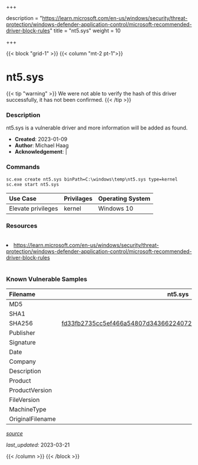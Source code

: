 +++

description = "https://learn.microsoft.com/en-us/windows/security/threat-protection/windows-defender-application-control/microsoft-recommended-driver-block-rules"
title = "nt5.sys"
weight = 10

+++


{{< block "grid-1" >}}
{{< column "mt-2 pt-1">}}


# nt5.sys 


{{< tip "warning" >}}
We were not able to verify the hash of this driver successfully, it has not been confirmed.
{{< /tip >}}


### Description

nt5.sys is a vulnerable driver and more information will be added as found.

- **Created**: 2023-01-09
- **Author**: Michael Haag
- **Acknowledgement**:  | [](https://twitter.com/)

### Commands

```
sc.exe create nt5.sys binPath=C:\windows\temp\nt5.sys type=kernel
sc.exe start nt5.sys
```

| Use Case | Privilages | Operating System | 
|:---- | ---- | ---- |
| Elevate privileges | kernel | Windows 10 |

### Resources
<br>
<li><a href=" https://learn.microsoft.com/en-us/windows/security/threat-protection/windows-defender-application-control/microsoft-recommended-driver-block-rules"> https://learn.microsoft.com/en-us/windows/security/threat-protection/windows-defender-application-control/microsoft-recommended-driver-block-rules</a></li>
<br>

### Known Vulnerable Samples

| Filename | nt5.sys |
|:---- | ---- | 
| MD5 | <a href="https://www.virustotal.com/gui/file/"></a> |
| SHA1 | <a href="https://www.virustotal.com/gui/file/"></a> |
| SHA256 | <a href="https://www.virustotal.com/gui/file/fd33fb2735cc5ef466a54807d3436622407287e325276fcd3ed1290c98bd0533">fd33fb2735cc5ef466a54807d3436622407287e325276fcd3ed1290c98bd0533</a> |
| Publisher |  |
| Signature |  |
| Date |  |
| Company |  |
| Description |  |
| Product |  |
| ProductVersion |  |
| FileVersion |  |
| MachineType |  |
| OriginalFilename |  |



[*source*](https://github.com/magicsword-io/LOLDrivers/tree/main/yaml/nt5.sys.yml)

*last_updated:* 2023-03-21








{{< /column >}}
{{< /block >}}
